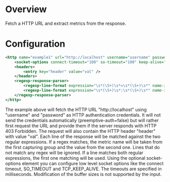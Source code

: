 Overview
========
Fetch a HTTP URL and extract metrics from the response.

Configuration
=============
```xml
<http name="example1" url="http://localhost" username="username" password="password" preemptive-auth="false">
	<socket-options connect-timeout="100" so-timeout="100" keep-alive="true" />
	<headers>
		<entry key="header" value="val" />
	</headers>
	<regexp-response-parser>
		<regexp-line-format expression="\s*(\S+)\s*=\s*(\S+)\s*" name-index="1" value-index="2" />
		<regexp-line-format expression="\s*(\S+)\s*:\s*(\S+)\s*" name-index="1" value-index="2" />
	</regexp-response-parser>
</http>
```

The example above will fetch the HTTP URL "http://localhost" using "username" and "password" as HTTP authentication credentials. It will not send
the credentials automatically (preemptive-auth=false) but will rather first request the URL and provide them if the server responds with HTTP 403
Forbidden. The request will also contain the HTTP header "header" with value "val". Each line of the response will be matched against the two 
regular expressions. If a regex matches, the metric name will be taken from the first capturing group and the value from the second one. Lines that
do not match any regex will be ignored. If a line matches both regular expressions, the first one matching will be used.
Using the optional socket-options element you can configure low level socket options like the connect timeout, SO_TIMEOUT and TCP_KEEP_ALIVE. The
timeouts are specified in milliseconds. Modification of the buffer sizes is not supported by the input.

